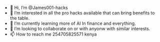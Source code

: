 - 👋 Hi, I’m @James001-hacks
- 👀 I’m interested in all the pro hacks available that can bring benefits to the table. 
- 🌱 I’m currently learning more of AI In finance and everything. 
- 💞️ I’m looking to collaborate on or with anyonw with similar interests. 
- 📫 How to reach me 254705825571 kenya
<!---
James001-hacks/James001-hacks is a ✨ special ✨ repository because its `README.md` (this file) appears on your GitHub profile.
You can click the Preview link to take a look at your changes.
--->
